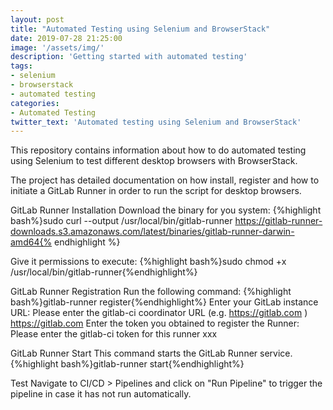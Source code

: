 ```yaml
---
layout: post
title: "Automated Testing using Selenium and BrowserStack"
date: 2019-07-28 21:25:00
image: '/assets/img/'
description: 'Getting started with automated testing'
tags:  
- selenium 
- browserstack
- automated testing  
categories:
- Automated Testing
twitter_text: 'Automated testing using Selenium and BrowserStack'
---
```

This repository contains information about how to do automated testing using Selenium to test different desktop browsers with BrowserStack.


The project has detailed documentation on how install, register and how to initiate a GitLab Runner in order to run the script for desktop browsers.

GitLab Runner Installation
Download the binary for you system:
{%highlight bash%}sudo curl --output /usr/local/bin/gitlab-runner https://gitlab-runner-downloads.s3.amazonaws.com/latest/binaries/gitlab-runner-darwin-amd64{% endhighlight %}

Give it permissions to execute:
{%highlight bash%}sudo chmod +x /usr/local/bin/gitlab-runner{%endhighlight%}

GitLab Runner Registration
Run the following command:
{%highlight bash%}gitlab-runner register{%endhighlight%}
Enter your GitLab instance URL:
Please enter the gitlab-ci coordinator URL (e.g. https://gitlab.com )
https://gitlab.com
Enter the token you obtained to register the Runner:
Please enter the gitlab-ci token for this runner
xxx

GitLab Runner Start
This command starts the GitLab Runner service.
{%highlight bash%}gitlab-runner start{%endhighlight%}

Test
Navigate to CI/CD > Pipelines and click on "Run Pipeline" to trigger the pipeline in case it has not run automatically.
